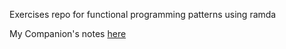 Exercises repo for functional programming patterns using ramda

My Companion's notes [here](https://thatguyanes.github.io/notes/docs/notes/functional_with_reamda)
